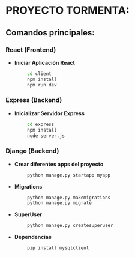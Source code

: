 # PROYECTO TORMENTA:

## Comandos principales:

### React (Frontend)

- **Iniciar Aplicación React**
```sh
        cd client
        npm install
        npm run dev
```

### Express (Backend)

- **Inicializar Servidor Express**
```sh
        cd express
        npm install
        node server.js
```
### Django (Backend)

- **Crear diferentes apps del proyecto**
```sh
        python manage.py startapp myapp
```

- **Migrations**
```sh
        python manage.py makemigrations
        python manage.py migrate
```

- **SuperUser**
```sh
        python manage.py createsuperuser
```

- **Dependencias**
```sh
        pip install mysqlclient
```
